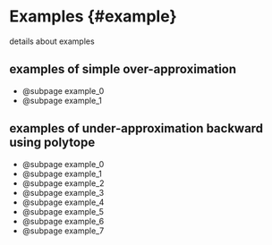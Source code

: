 # Examples {#example}

details about examples

## examples of simple over-approximation

* @subpage example_0
* @subpage example_1

## examples of under-approximation backward using polytope

* @subpage example_0
* @subpage example_1
* @subpage example_2
* @subpage example_3
* @subpage example_4
* @subpage example_5
* @subpage example_6
* @subpage example_7